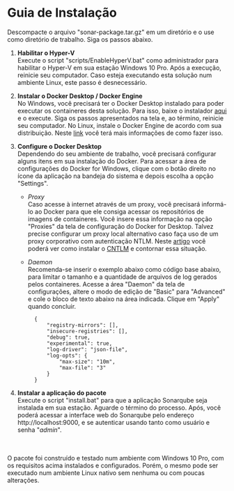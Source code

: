 # Guia de Instalação

Descompacte o arquivo "sonar-package.tar.gz" em um diretório e o use como diretório de trabalho. Siga os passos abaixo.

1. **Habilitar o Hyper-V**  
Execute o script "scripts/EnableHyperV.bat" como administrador para habilitar o Hyper-V em sua estação Windows 10 Pro. Após a execução, reinicie seu computador. Caso esteja executando esta solução num ambiente Linux, este passo é desnecessário.  

2. **Instalar o Docker Desktop / Docker Engine**  
No Windows, você precisará ter o Docker Desktop instalado para poder executar os containeres desta solução. Para isso, baixe o instalador [aqui](https://download.docker.com/win/stable/Docker%20Desktop%20Installer.exe) e o execute. Siga os passos apresentados na tela e, ao término, reinicie seu computador. No Linux, instale o Docker Engine de acordo com sua distribuição. Neste [link](https://docs.docker.com/install/) você terá mais informações de como fazer isso.

3. **Configure o Docker Desktop**  
Dependendo do seu ambiente de trabalho, você precisará configurar alguns itens em sua instalação do Docker. Para acessar a área de configurações do Docker for Windows, clique com o botão direito no ícone da aplicação na bandeja do sistema e depois escolha a opção "Settings".

	- *Proxy*  
	Caso acesse à internet através de um proxy, você precisará informá-lo ao Docker para que ele consiga acessar os repositórios de imagens de containeres. Você insere essa informação na opção "Proxies" da tela de configuração do Docker for Desktop. Talvez precise configurar um proxy local alternativo caso faça uso de um proxy corporativo com autenticação NTLM. Neste [artigo](http://www.rabay.net/2020/03/instalando-e-configurando-o-cntlm-no.html) você poderá ver como instalar o [CNTLM](http://cntlm.sourceforge.net) e contornar essa situação.
	- *Daemon*  
	Recomenda-se inserir o exemplo abaixo como código base abaixo, para limitar o tamanho e a quantidade de arquivos de log gerados pelos containeres. Acesse a área "Daemon" da tela de configurações, altere o modo de edição de "Basic" para "Advanced" e cole o bloco de texto abaixo na área indicada. Clique em "Apply" quando concluir.

			{
				"registry-mirrors": [],  
				"insecure-registries": [],  
				"debug": true,  
				"experimental": true,
				"log-driver": "json-file",
				"log-opts": {
					"max-size": "10m",
					"max-file": "3"
				}
			}  

4. **Instalar a aplicação do pacote**  
Execute o script "install.bat" para que a aplicação Sonarqube seja instalada em sua estação. Aguarde o término do processo. Após, você poderá acessar a interface web do Sonarqube pelo endereço http://localhost:9000, e se autenticar usando tanto como usuário e senha "*admin*".
<br>
<br>
O pacote foi construído e testado num ambiente com Windows 10 Pro, com os requisitos acima instalados e configurados. Porém, o mesmo pode ser executado num ambiente Linux nativo sem nenhuma ou com poucas alterações.